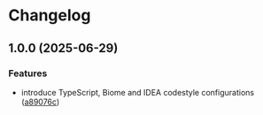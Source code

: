 # Changelog

## 1.0.0 (2025-06-29)


### Features

* introduce TypeScript, Biome and IDEA codestyle configurations ([a89076c](https://github.com/toverux/blanc-hopital-config/commit/a89076cbf1995ec716f13fecbda27ca98f4c2082))
